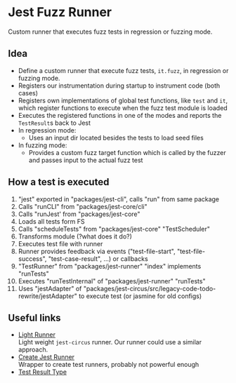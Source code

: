 # Jest Fuzz Runner

Custom runner that executes fuzz tests in regression or fuzzing mode.

## Idea

- Define a custom runner that execute fuzz tests, `it.fuzz`, in regression or
  fuzzing mode.
- Registers our instrumentation during startup to instrument code (both cases)
- Registers own implementations of global test functions, like `test` and `it`,
  which register functions to execute when the fuzz test module is loaded
- Executes the registered functions in one of the modes and reports the
  `TestResult`s back to Jest
- In regression mode:
  - Uses an input dir located besides the tests to load seed files
- In fuzzing mode:
  - Provides a custom fuzz target function which is called by the fuzzer and
    passes input to the actual fuzz test

## How a test is executed

1. "jest" exported in "packages/jest-cli", calls "run" from same package
2. Calls "runCLI" from "packages/jest-core/cli"
3. Calls "runJest' from "packages/jest-core"
4. Loads all tests form FS
5. Calls "scheduleTests" from "packages/jest-core" "TestScheduler"
6. Transforms module (?what does it do?)
7. Executes test file with runner
8. Runner provides feedback via events ("test-file-start", "test-file-success",
   "test-case-result", ...) or callbacks
9. "TestRunner" from "packages/jest-runner" "index" implements "runTests"
10. Executes "runTestInternal" of "packages/jest-runner" "runTests"
11. Uses "jestAdapter" of
    "packages/jest-circus/src/legacy-code-todo-rewrite/jestAdapter" to execute
    test (or jasmine for old configs)

## Useful links

- [Light Runner](https://github.com/nicolo-ribaudo/jest-light-runner)  
  Light weight `jest-circus` runner. Our runner could use a similar approach.
- [Create Jest Runner](https://github.com/jest-community/create-jest-runner)  
  Wrapper to create test runners, probably not powerful enough
- [Test Result Type](https://github.com/facebook/jest/blob/main/packages/jest-types/src/TestResult.ts)
